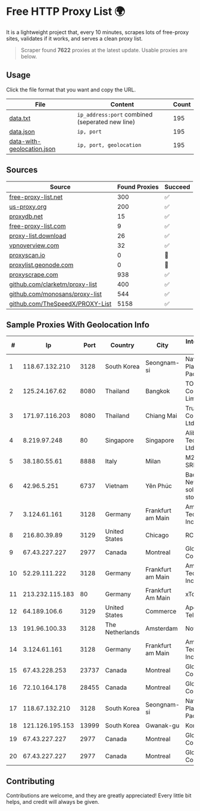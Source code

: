 
# Free HTTP Proxy List 🌍

It is a lightweight project that, every 10 minutes, scrapes lots of free-proxy sites, validates if it works, and serves a clean proxy list.


> Scraper found **7622** proxies at the latest update. Usable proxies are below.

## Usage

Click the file format that you want and copy the URL.


|File|Content|Count|
|----|-------|-----|
|[data.txt](https://raw.githubusercontent.com/themiralay/Proxy-List-World/master/data.txt)|`ip_address:port` combined (seperated new line)|195|
|[data.json](https://raw.githubusercontent.com/themiralay/Proxy-List-World/master/data.json)|`ip, port`|195|
|[data-with-geolocation.json](https://raw.githubusercontent.com/themiralay/Proxy-List-World/master/data-with-geolocation.json)|`ip, port, geolocation`|195|

## Sources

|Source|Found Proxies|Succeed|
|------|-------------|-------|
|[free-proxy-list.net](https://free-proxy-list.net)|300|✅|
|[us-proxy.org](https://www.us-proxy.org)|200|✅|
|[proxydb.net](http://proxydb.net)|15|✅|
|[free-proxy-list.com](https://free-proxy-list.com/?page=&port=&type%5B%5D=http&type%5B%5D=https&up_time=0&search=Search)|9|✅|
|[proxy-list.download](https://www.proxy-list.download/HTTP)|26|✅|
|[vpnoverview.com](https://vpnoverview.com/privacy/anonymous-browsing/free-proxy-servers)|32|✅|
|[proxyscan.io](https://www.proxyscan.io)|0|🚫|
|[proxylist.geonode.com](https://proxylist.geonode.com/api/proxy-list?limit=300&page=1&sort_by=lastChecked&sort_type=desc&protocols=http,https)|0|🚫|
|[proxyscrape.com](https://api.proxyscrape.com/v2/?request=displayproxies&protocol=http&timeout=10000&country=all&ssl=all&anonymity=all)|938|✅|
|[github.com/clarketm/proxy-list](https://raw.githubusercontent.com/clarketm/proxy-list/master/proxy-list-raw.txt)|400|✅|
|[github.com/monosans/proxy-list](https://raw.githubusercontent.com/monosans/proxy-list/main/proxies/http.txt)|544|✅|
|[github.com/TheSpeedX/PROXY-List](https://raw.githubusercontent.com/TheSpeedX/PROXY-List/master/http.txt)|5158|✅|


## Sample Proxies With Geolocation Info

|#|Ip|Port|Country|City|Internet Service Provider|
|-|--|----|-------|----|-------------------------|
|1|118.67.132.210|3128|South Korea|Seongnam-si|Naver Business Platform Asia Pacific Pte. Ltd.|
|2|125.24.167.62|8080|Thailand|Bangkok|TOT Public Company Limited|
|3|171.97.116.203|8080|Thailand|Chiang Mai|True Internet Corporation CO. Ltd.|
|4|8.219.97.248|80|Singapore|Singapore|Alibaba (US) Technology Co., Ltd.|
|5|38.180.55.61|8888|Italy|Milan|M247 Europe SRL|
|6|42.96.5.251|6737|Vietnam|Yên Phúc|Bach Kim Network solutions Join stock company|
|7|3.124.61.161|3128|Germany|Frankfurt am Main|Amazon Technologies Inc.|
|8|216.80.39.89|3129|United States|Chicago|RCN|
|9|67.43.227.227|2977|Canada|Montreal|GloboTech Communications|
|10|52.29.111.222|3128|Germany|Frankfurt am Main|Amazon Technologies Inc.|
|11|213.232.115.183|80|Germany|Frankfurt Am Main|xTom GmbH|
|12|64.189.106.6|3129|United States|Commerce|Apogee Telecom Inc.|
|13|191.96.100.33|3128|The Netherlands|Amsterdam|NovoServe B.V.|
|14|3.124.61.161|3128|Germany|Frankfurt am Main|Amazon Technologies Inc.|
|15|67.43.228.253|23737|Canada|Montreal|GloboTech Communications|
|16|72.10.164.178|28455|Canada|Montreal|GloboTech Communications|
|17|118.67.132.210|3128|South Korea|Seongnam-si|Naver Business Platform Asia Pacific Pte. Ltd.|
|18|121.126.195.153|13999|South Korea|Gwanak-gu|Korea Telecom|
|19|67.43.227.227|2977|Canada|Montreal|GloboTech Communications|
|20|67.43.227.227|2977|Canada|Montreal|GloboTech Communications|



## Contributing

Contributions are welcome, and they are greatly appreciated! Every
little bit helps, and credit will always be given.

